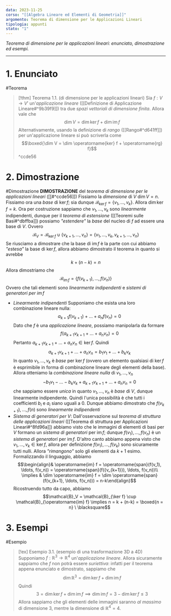 ```yaml
---
data: 2023-11-25
corso: "[[Algebra Lineare ed Elementi di Geometria]]"
argomento: Teorema di dimensione per le Applicazioni Lineari
tipologia: appunti
stato: "1"
---
```

*Teorema di dimensione per le applicazioni lineari: enunciato, dimostrazione ed esempi.*
- - -
# 1. Enunciato
#Teorema 
> [!thm] Teorema 1.1. (di dimensione per le applicazioni lineari)
> Sia $f: V \longrightarrow V'$ un'*applicazione lineare* ([[Definizione di Applicazione Lineare#^9b39f9]]) tra due *spazi vettoriali di dimensione finita*.
> Allora vale che
> $$ \dim V = \dim \operatorname{ker} f + \dim \operatorname{im} f$$
> Alternativamente, usando la definizione di *rango* ([[Rango#^d641ff]]) per un'applicazione lineare si può scriverla come
> $$\boxed{\dim V = \dim \operatorname{ker} f + \operatorname{rg} f}$$
^ccde56
# 2. Dimostrazione
#Dimostrazione 
**DIMOSTRAZIONE** del *teorema di dimensione per le applicazioni lineari* ([[#^ccde56]])
Fissiamo la *dimensione* di $V$ $\dim V = n$.
Fissiamo ora una *base* di $\operatorname{ker} f$; sia dunque $\mathcal{B}_{\ker f} = \{v_1, \ldots, v_k\}$.
Allora $\dim \operatorname{ker} f = k$. Ora per costruzione sappiamo che $v_1, \ldots, v_k$ sono *linearmente* indipendenti, dunque per il *teorema di estensione* ([[Teoremi sulle Basi#^dbffba]]) possiamo *"estendere"* la *base* del nucleo di $f$ ad essere una base di $V$. Ovvero
$$ \mathcal{B}_V = \mathcal{B}_{\ker f} \cup \{v_{k+1}, \ldots, v_n\} = \{v_1, \ldots, v_k, v_{k+1}, \ldots,v_n\}$$
Se riusciamo a dimostrare che la base di $\operatorname{im} f$ è la parte con cui abbiamo *"estesa"* la base di $\ker f$, allora abbiamo dimostrato il teorema in quanto si avrebbe
$$ k + (n-k) = n$$
Allora dimostriamo che
$$\mathcal{B}_{\operatorname{im} f} = \{f(v_{k+1}), \ldots, f(v_n)\}$$
Ovvero che tali elementi sono *linearmente indipendenti* e *sistemi di generatori per $\operatorname{im} f$*
- *Linearmente indipendenti* 
Supponiamo che esista una loro combinazione lineare nulla:
  $$a_{k+1}f(v_{k+1})+\ldots+a_n f(v_n) = 0 $$
Dato che $f$ è una *applicazione lineare*, possiamo manipolarla da formare
  $$f(a_{k+1}v_{k+1}+\ldots+a_nv_n) = 0 $$
Pertanto $a_{k+1}v_{k+1}+\ldots+a_n v_n \in \ker f$. Quindi
  $$a_{k+1}v_{k+1}+\ldots+a_nv_n = b_1v_1 + \ldots + b_k v_k $$
In quanto $v_1, \ldots, v_k$ è *base* per $\ker f$ (ovvero un elemento qualsiasi di $\ker f$ è esprimibile in forma di combinazione lineare degli elementi della base).
Allora otteniamo la *combinazione lineare nulla* di $v_1, \ldots, v_n$
$$-b_1v_1-\ldots-b_kv_k + a_{k+1}v_{k+1}+\ldots+a_nv_n = 0 $$
che sappiamo essere *unica* in quanto $v_1, \ldots, v_n$ è *base* di $V$, dunque linearmente indipendente.
Quindi l'unica possibilità è che tutti i coefficienti $b_i$ e $a_i$ siano uguali a $0$.
Dunque abbiamo dimostrato che $f(v_{k+1}), \ldots, f(n)$ sono *linearmente indipendenti*
- *Sistema di generatori per $V$*:
Dall'osservazione sul *teorema di struttura delle applicazioni lineari* ([[Teorema di struttura per Applicazioni Lineari#^8fd96a]]) abbiamo visto che le immagini di elementi di basi per $V$ formano un *sistema di generatori* per $\operatorname{im} f$; dunque $f(v_1), \ldots, f(v_n)$ è un *sistema di generatori* per $\operatorname{im} f$.
D'altro canto abbiamo appena visto che $v_1, \ldots, v_k \in \ker f$, allora per definizione $f(v_1), \ldots, f(v_k)$ sono sicuramente tutti nulli.
Allora *"rimangono"* solo gli elementi da $k+1$ esimo.
Formalizzando il linguaggio, abbiamo
$$\begin{align}& \operatorname{im} f = \operatorname{span}(f(v_1), \ldots, f(v_n)) = \operatorname{span}(f({v_{k+1}}), \ldots, f(v_n))\\ \implies & \dim \operatorname{im} f = \dim \operatorname{span}(f(v_{k+1}, \ldots, f(v_n))) = n-k\end{align}$$
Ricostruendo tutto da capo, abbiamo
$$\mathcal{B}_V = \mathcal{B}_{\ker f} \cup \mathcal{B}_{\operatorname{im} f} \implies n = k + (n-k) =  \boxed{n = n} \ \blacksquare$$

# 3. Esempi
#Esempio 
> [!ex] Esempio 3.1. (esempio di una trasformazione 3D a 4D)
> Supponiamo $f: \mathbb{R}^3 \longrightarrow \mathbb{R}^4$ un'*applicazione lineare*.
> Allora sicuramente sappiamo che $f$ non potrà essere *suriettiva*: infatti per il teorema appena enunciato e dimostrato, sappiamo che
> $$\dim \mathbb{R}^3 = \dim \ker f + \dim \operatorname{im} f $$
> Quindi
> $$3 = \dim \ker f + \dim \operatorname{im} f \implies \dim \operatorname{im} f= 3 - \dim \ker f \leq 3$$
> Allora sappiamo che gli elementi delle immagini saranno *al massimo* di dimensione $3$, mentre la dimensione di $\mathbb{R}^4 = 4$. 
